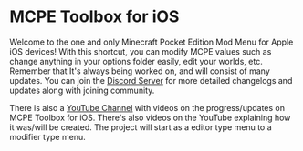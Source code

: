 # MCPE Toolbox for iOS
Welcome to the one and only Minecraft Pocket Edition Mod Menu for Apple iOS devices! With this shortcut, you can modify MCPE values such as change anything in your options folder easily, edit your worlds, etc. Remember that It's always being worked on, and will consist of many updates. You can join the [Discord Server](https://discord.gg/NdbD3bMBRb) for more detailed changelogs and updates along with joining community.

There is also a [YouTube Channel](https://www.youtube.com/channel/UC6kWcFkuxXnWJaeFJnjs_Vg/) with videos on the progress/updates on MCPE Toolbox for iOS. There's also videos on the YouTube explaining how it was/will be created. The project will start as a editor type menu to a modifier type menu.
